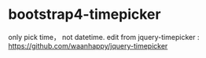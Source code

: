 # bootstrap4-timepicker
only pick time， not datetime. edit from jquery-timepicker : https://github.com/waanhappy/jquery-timepicker
